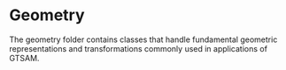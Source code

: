 # Geometry

The geometry folder contains classes that handle fundamental geometric representations and transformations commonly used in applications of GTSAM.
